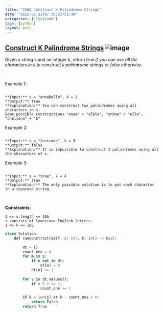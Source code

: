```yaml
---
title: "1502 Construct K Palindrome Strings"
date: "2025-01-11T07:30:23+01:00"
categories: ["leetcode"]
tags: [python]
layout: post
---
```


## [Construct K Palindrome Strings](https://leetcode.com/problems/construct-k-palindrome-strings) ![image](https://img.shields.io/badge/Difficulty-Medium-orange)

Given a string s and an integer k, return true *if you can use all the characters in *s* to construct *k* palindrome strings or *false* otherwise*.

 

Example 1:

```

**Input:** s = "annabelle", k = 2
**Output:** true
**Explanation:** You can construct two palindromes using all characters in s.
Some possible constructions "anna" + "elble", "anbna" + "elle", "anellena" + "b"

```

Example 2:

```

**Input:** s = "leetcode", k = 3
**Output:** false
**Explanation:** It is impossible to construct 3 palindromes using all the characters of s.

```

Example 3:

```

**Input:** s = "true", k = 4
**Output:** true
**Explanation:** The only possible solution is to put each character in a separate string.

```

 

**Constraints:**

	1 <= s.length <= 105
	s consists of lowercase English letters.
	1 <= k <= 105

```python
class Solution:
    def canConstruct(self, s: str, k: int) -> bool:

        dt = {}
        count_one = 0
        for m in s:
            if m not in dt:
                dt[m] = 0
            dt[m] += 1
        
        for v in dt.values():
            if v % 2 == 1:
                count_one += 1
        
        if k > len(s) or k - count_one < 0:
            return False
        return True

        
```